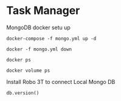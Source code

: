# Task Manager

MongoDB docker setu up

```shell
docker-compose -f mongo.yml up -d

docker -f mongo.yml down

docker ps

docker volume ps
```

Install Robo 3T to connect Local Mongo DB

```shell
db.version()
```
